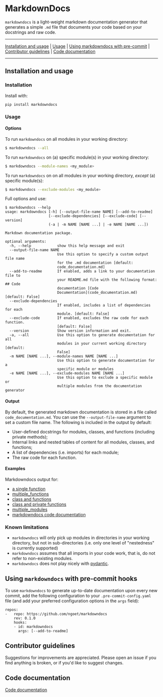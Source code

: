 # MarkdownDocs
`markdowndocs` is a light-weight markdown documentation generator that generates a simple `.md` file that documents your code based on your docstrings and raw code.

---

[Installation and usage](#installation-and-usage) | [Usage](#usage) | [Using markdowndocs with pre-commit](#using-markdowndocs-with-pre-commit-hooks-version-control-integration) | [Contributor guidelines](#contributor-guidelines) | [Code documentation](#code-documentation)

---

## Installation and usage

### Installation
Install with:
```
pip install markdowndocs
```

### Usage
#### Options
To run `markdowndocs` on all modules in your working directory:
```bash
$ markdowndocs --all
```

To run `markdowndocs` on (a) specific module(s) in your working directory:
```bash
$ markdowndocs --module-names <my_module>
```

To run `markdowndocs` on on all modules in your working directory, *except* (a) specific module(s):
```bash
$ markdowndocs --exclude-modules <my_module>
```

Full options and use:
```text
$ markdowndocs --help
usage: markdowndocs [-h] [--output-file-name NAME] [--add-to-readme]
                    [--exclude-dependencies] [--exclude-code] [--version]
                    (-a | -m NAME [NAME ...] | -e NAME [NAME ...])

Markdown documentation package.

optional arguments:
  -h, --help            show this help message and exit
  --output-file-name NAME
                        Use this option to specify a custom output file name
                        for the .md documentation [default:
                        code_documentation.md]
  --add-to-readme       If enabled, adds a link to your documentation file to
                        your README.md file with the following format: ## Code
                        documentation [Code
                        Documentation](code_documentation.md) [default: False]
  --exclude-dependencies
                        If enabled, includes a list of dependencies for each
                        module. [default: False]
  --exclude-code        If enabled, excludes the raw code for each function.
                        [default: False]
  --version             Show version information and exit.
  -a, --all             Use this option to generate documentation for all
                        modules in your current working directory [default:
                        False]
  -m NAME [NAME ...], --module-names NAME [NAME ...]
                        Use this option to generate documentation for a
                        specific module or modules
  -e NAME [NAME ...], --exclude-modules NAME [NAME ...]
                        Use this option to exclude a specific module or
                        multiple modules from the documentation generator
```
#### Output
By default, the generated markdown documentation is stored in a file called `code_documentation.md`. You can use the `--output-file-name` argument to set a custom file name.
The following is included in the output by default:
* User-defined docstrings for modules, classes, and functions (including private methods);
* Internal links and nested tables of content for all modules, classes, and functions;
* A list of dependencies (i.e. imports) for each module;
* The raw code for each function.

#### Examples
Markdowndocs output for:
* [a single function](examples/one_function.md)
* [multiple_functions](examples/multiple_functions.md)
* [class and functions](examples/class_and_functions.md)
* [class and private functions](examples/class_and_private_functions.md)
* [multiple_modules](examples/multiple_modules.md)
* [markdowndocs code documentation](examples/code_documentation.md)

### Known limitations
* `markdowndocs` will only pick up modules in directories in your working directory, but not in sub-directories (i.e. only one level of "nestedness" is currently supported)
* `markdowndocs` assumes that all imports in your code work, that is, do not refer to non-existing modules.
* `markdowndocs` does not play nicely with [pydantic](https://pydantic-docs.helpmanual.io/).

## Using `markdowndocs` with pre-commit hooks
To use `markdowndocs` to generate up-to-date documentation upon every new commit, add the following configuration to your `.pre-commit-config.yaml` file (and add your preferred configuration options in the `args` field):

```buildoutcfg
repos:
-   repo: https://github.com/ngoet/markdowndocs
    rev: 0.1.0
    hooks:
    - id: markdowndocs
      args: [--add-to-readme]
```

## Contributor guidelines
Suggestions for improvements are appreciated. Please open an issue if you find anything is broken, or if you'd like to suggest changes.

## Code documentation
[Code documentation](examples/code_documentation.md)
